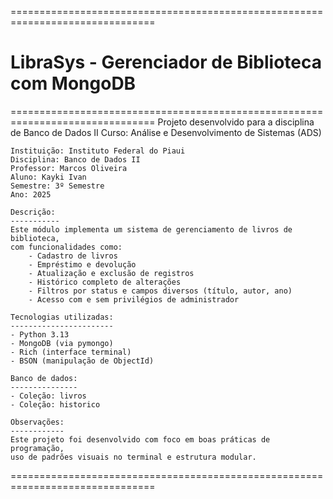 
===============================================================================
  #  LibraSys - Gerenciador de Biblioteca com MongoDB
===============================================================================
    Projeto desenvolvido para a disciplina de Banco de Dados II
    Curso: Análise e Desenvolvimento de Sistemas (ADS)

    Instituição: Instituto Federal do Piaui
    Disciplina: Banco de Dados II
    Professor: Marcos Oliveira
    Aluno: Kayki Ivan
    Semestre: 3º Semestre
    Ano: 2025

    Descrição:
    -----------
    Este módulo implementa um sistema de gerenciamento de livros de biblioteca,
    com funcionalidades como:
        - Cadastro de livros
        - Empréstimo e devolução
        - Atualização e exclusão de registros
        - Histórico completo de alterações
        - Filtros por status e campos diversos (título, autor, ano)
        - Acesso com e sem privilégios de administrador

    Tecnologias utilizadas:
    -----------------------
    - Python 3.13
    - MongoDB (via pymongo)
    - Rich (interface terminal)
    - BSON (manipulação de ObjectId)

    Banco de dados:
    ---------------
    - Coleção: livros
    - Coleção: historico

    Observações:
    ------------
    Este projeto foi desenvolvido com foco em boas práticas de programação,
    uso de padrões visuais no terminal e estrutura modular.
===============================================================================


